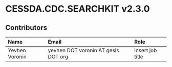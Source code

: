 # CESSDA.CDC.SEARCHKIT v2.3.0

## Contributors

Name            | Email                     | Role
:---            | :---                      | :---
Yevhen Voronin | yevhen DOT voronin AT gesis DOT org | insert job title

